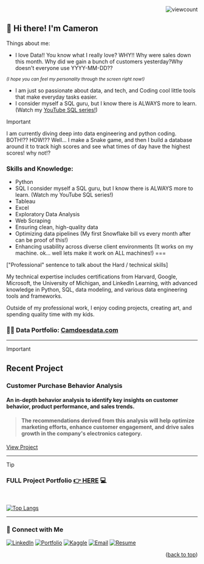 <a name="readme-top"></a>
<p align="right">
  <img src="https://komarev.com/ghpvc/?username=CameronCSS&style=flat" alt="viewcount">
</p>


## 👋 Hi there! I'm Cameron

Things about me:

- I love Data!! You know what I really love?  WHY!!  Why were sales down this month. Why did we gain a bunch of customers yesterday?Why doesn't everyone use YYYY-MM-DD??

<sub>*(I hope you can feel my personality through the screen right now!)*</sub>

- I am just so passionate about data, and tech, and Coding cool little tools that make everyday tasks easier.
- I consider myself a SQL guru, but I know there is ALWAYS more to learn. (Watch my [YouTube SQL series!](https://www.youtube.com/watch?v=-FmTwp4zRqg&list=PLsuBbPvs8LZU_Bm22kKaaCCCd7jUAwn9H))

> [!IMPORTANT] 
> I am currently diving deep into data engineering and python coding. BOTH!??  HOW!??  Well... I make a Snake game, and then I build a database around it to track high scores and see what times of day have the highest scores!  why not!?

### Skills and Knowledge:
- Python
- SQL I consider myself a SQL guru, but I know there is ALWAYS more to learn. (Watch my YouTube SQL series!)
- Tableau
- Excel
- Exploratory Data Analysis
- Web Scraping
- Ensuring clean, high-quality data
- Optimizing data pipelines (My first Snowflake bill vs every month after can be proof of this!)
- Enhancing usability across diverse client environments (It works on my machine. ok... well lets make it work on ALL machines!)
===

["Professional" sentence to talk about the Hard / technical skills]

My technical expertise includes certifications from Harvard, Google, Microsoft, the University of Michigan, and LinkedIn Learning, with advanced knowledge in Python, SQL, data modeling, and various data engineering tools and frameworks.

Outside of my professional work, I enjoy coding projects, creating art, and spending quality time with my kids.

### 👨‍💻 Data Portfolio: [Camdoesdata.com](https://camdoesdata.com/)


----


> [!IMPORTANT] 
> ## Recent Project
> ### Customer Purchase Behavior Analysis
> #### An in-depth behavior analysis to identify key insights on customer behavior, product performance, and sales trends.
> > #### The recommendations derived from this analysis will help optimize marketing efforts, enhance customer engagement, and drive sales growth in the company's electronics category.
> [View Project](https://github.com/CameronCSS/Customer-Purchase-Behavior-Analysis/blob/main/README.md)
<hr>

> [!TIP]
> ### FULL Project Portfolio [👉 HERE](https://github.com/CameronCSS/PersonalProjects/blob/main/README.md) :computer:
<br>


[![Top Langs](https://github-readme-stats.vercel.app/api/top-langs/?username=CameronCSS&layout=compact&hide=css&theme=dark)](https://github.com/anuraghazra/github-readme-stats)


----

### 💬 Connect with Me

<span>[![LinkedIn](https://github.com/user-attachments/assets/d1d2f882-0bda-46cb-9b7c-9f01eff81da9)](https://www.linkedin.com/in/cameron-css/) [![Portfolio](https://github.com/user-attachments/assets/eb2e9672-e765-442f-89d7-149c7e7db0a8)](https://CamDoesData.com) [![Kaggle](https://github.com/user-attachments/assets/ef5fbcf3-067a-4bb1-b5cd-fd4e369df980)](https://www.kaggle.com/cameronseamons) [![Email](https://github.com/user-attachments/assets/12af3cba-137e-498f-abe1-c66108e5e57a)](mailto:CameronSeamons@gmail.com)  [![Resume](https://github.com/user-attachments/assets/1ee4d4d1-22cd-42ff-b2e4-be7185269306)](https://drive.google.com/file/d/1YaM4hDtt2-79ShBVTN06Y3BU79LvFw6J/view?usp=sharing)</span>

<p align="right">(<a href="#readme-top">back to top</a>)</p>
